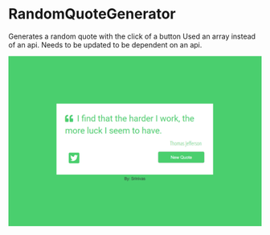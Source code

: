 # RandomQuoteGenerator

Generates a random quote with the click of a button
Used an array instead of an api.
Needs to be updated to be dependent on an api.

![Random Quote Generator pic](https://github.com/Coder-Srinivas/RandomQuoteGenerator/blob/master/Random%20Quote%20Generator.png?raw=true)
